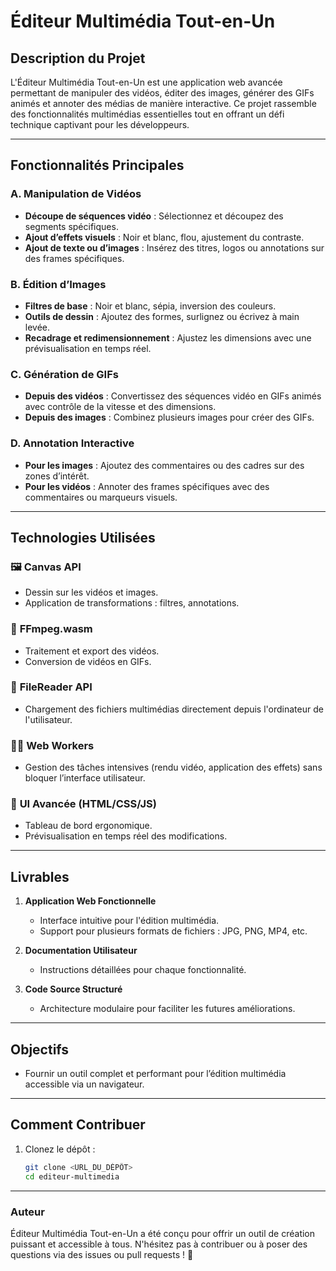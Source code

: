 # Éditeur Multimédia Tout-en-Un

## Description du Projet
L'Éditeur Multimédia Tout-en-Un est une application web avancée permettant de manipuler des vidéos, éditer des images, générer des GIFs animés et annoter des médias de manière interactive. Ce projet rassemble des fonctionnalités multimédias essentielles tout en offrant un défi technique captivant pour les développeurs.

---

## Fonctionnalités Principales

### A. Manipulation de Vidéos
- **Découpe de séquences vidéo** : Sélectionnez et découpez des segments spécifiques.
- **Ajout d’effets visuels** : Noir et blanc, flou, ajustement du contraste.
- **Ajout de texte ou d’images** : Insérez des titres, logos ou annotations sur des frames spécifiques.

### B. Édition d’Images
- **Filtres de base** : Noir et blanc, sépia, inversion des couleurs.
- **Outils de dessin** : Ajoutez des formes, surlignez ou écrivez à main levée.
- **Recadrage et redimensionnement** : Ajustez les dimensions avec une prévisualisation en temps réel.

### C. Génération de GIFs
- **Depuis des vidéos** : Convertissez des séquences vidéo en GIFs animés avec contrôle de la vitesse et des dimensions.
- **Depuis des images** : Combinez plusieurs images pour créer des GIFs.

### D. Annotation Interactive
- **Pour les images** : Ajoutez des commentaires ou des cadres sur des zones d’intérêt.
- **Pour les vidéos** : Annoter des frames spécifiques avec des commentaires ou marqueurs visuels.

---

## Technologies Utilisées

### 🖼 **Canvas API**
- Dessin sur les vidéos et images.
- Application de transformations : filtres, annotations.

### 📼 **FFmpeg.wasm**
- Traitement et export des vidéos.
- Conversion de vidéos en GIFs.

### 📂 **FileReader API**
- Chargement des fichiers multimédias directement depuis l'ordinateur de l'utilisateur.

### 👨‍💻 **Web Workers**
- Gestion des tâches intensives (rendu vidéo, application des effets) sans bloquer l’interface utilisateur.

### 🎨 **UI Avancée (HTML/CSS/JS)**
- Tableau de bord ergonomique.
- Prévisualisation en temps réel des modifications.

---

## Livrables

1. **Application Web Fonctionnelle**
   - Interface intuitive pour l'édition multimédia.
   - Support pour plusieurs formats de fichiers : JPG, PNG, MP4, etc.

2. **Documentation Utilisateur**
   - Instructions détaillées pour chaque fonctionnalité.

3. **Code Source Structuré**
   - Architecture modulaire pour faciliter les futures améliorations.

---

## Objectifs
- Fournir un outil complet et performant pour l’édition multimédia accessible via un navigateur.

---

## Comment Contribuer

1. Clonez le dépôt :
   ```bash
   git clone <URL_DU_DÉPÔT>
   cd editeur-multimedia
   ```

---

### Auteur
Éditeur Multimédia Tout-en-Un a été conçu pour offrir un outil de création puissant et accessible à tous. N'hésitez pas à contribuer ou à poser des questions via des issues ou pull requests ! 🚀
